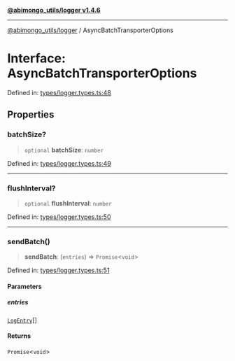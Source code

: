 [**@abimongo_utils/logger v1.4.6**](../README.md)

***

[@abimongo_utils/logger](../README.md) / AsyncBatchTransporterOptions

# Interface: AsyncBatchTransporterOptions

Defined in: [types/logger.types.ts:48](https://github.com/NodEm9/abimongo_utils/blob/44bde4aba239181e6f4030255b47a0bd30e0063b/logger/src/types/logger.types.ts#L48)

## Properties

### batchSize?

> `optional` **batchSize**: `number`

Defined in: [types/logger.types.ts:49](https://github.com/NodEm9/abimongo_utils/blob/44bde4aba239181e6f4030255b47a0bd30e0063b/logger/src/types/logger.types.ts#L49)

***

### flushInterval?

> `optional` **flushInterval**: `number`

Defined in: [types/logger.types.ts:50](https://github.com/NodEm9/abimongo_utils/blob/44bde4aba239181e6f4030255b47a0bd30e0063b/logger/src/types/logger.types.ts#L50)

***

### sendBatch()

> **sendBatch**: (`entries`) => `Promise`\<`void`\>

Defined in: [types/logger.types.ts:51](https://github.com/NodEm9/abimongo_utils/blob/44bde4aba239181e6f4030255b47a0bd30e0063b/logger/src/types/logger.types.ts#L51)

#### Parameters

##### entries

[`LogEntry`](LogEntry.md)[]

#### Returns

`Promise`\<`void`\>
